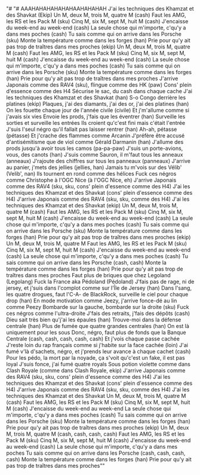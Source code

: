 "# "# AAAHAHAHAHAHAHAAHAHAHAH J'ai les techniques des Khamzat et des Shavkat (Ekip) Un M, deux M, trois M, quatre M (cash) Faut les AMG, les RS et les Pack M (sku) Cinq M, six M, sept M, huit M (cash) J'encaisse du week-end au week-end (cash) La seule chose qui m'importe, c'qu'y a dans mes poches (cash) Tu sais comme qui on arrive dans les Porsche (sku) Monte la température comme dans les forges (han) Prie pour qu'y ait pas trop de traîtres dans mes proches (ekip) Un M, deux M, trois M, quatre M (cash) Faut les AMG, les RS et les Pack M (sku) Cinq M, six M, sept M, huit M (cash) J'encaisse du week-end au week-end (cash) La seule chose qui m'importe, c'qu'y a dans mes poches (cash) Tu sais comme qui on arrive dans les Porsche (sku) Monte la température comme dans les forges (han) Prie pour qu'y ait pas trop de traîtres dans mes proches J'arrive Japonais comme des RAV4 (sku), flingue comme des HK (paw) Cons' plein d'essence comme des H4 Sécurise le sac, du cash dans chaque cache J'ai les techniques des Khamzat et des Shavkat (han) S-o Congo derrière les platines (ekip) Plaques, j'ai des diamants, j'ai des or, j'ai des platines (han) On les fouette chaque jour de l'année civile (civile) Et j'm'allume comme si j'avais six vies Envoie les prods, j'fais que les éventrer (han) Surveille les sorties et surveille les entrées Ils croient qu'c'est fini mais c'était l'entrée J'suis l'seul négro qu'il fallait pas laisser rentrer (han) Ah-ah, pétasse (pétasse) Et j'crache des flammes comme Arcanin J'préfère être accusé d'antisémitisme que de viol comme Gérald Darmanin (han) J'allume des prods jusqu'à avoir tous les camos (pa-pa-paw) J'suis un porte-avions, vous, des canots (han) J'suis comme Sauron, il m'faut tous les anneaux (anneaux) J'rajoute des chiffres sur tous les panneaux (panneaux) J'arrive au panier, j'mets des jellies (jellies, han) Jamais tu m'vois sur des Vélib' (Velib', nan) Ils tournent en rond comme des hélices Fuck ces négros comme Christophe à l'OGC Nice (à l'OGC Nice, eh) J'arrive Japonais comme des RAV4 (sku, sku, cons' plein d'essence comme des H4) J'ai les techniques des Khamzat et des Shavkat (cons' plein d'essence comme des H4) J'arrive Japonais comme des RAV4 (sku, sku, comme des H4) J'ai les techniques des Khamzat et des Shavkat (ekip) Un M, deux M, trois M, quatre M (cash) Faut les AMG, les RS et les Pack M (sku) Cinq M, six M, sept M, huit M (cash) J'encaisse du week-end au week-end (cash) La seule chose qui m'importe, c'qu'y a dans mes poches (cash) Tu sais comme qui on arrive dans les Porsche (sku) Monte la température comme dans les forges (han) Prie pour qu'y ait pas trop de traîtres dans mes proches (ekip) Un M, deux M, trois M, quatre M Faut les AMG, les RS et les Pack M (sku) Cinq M, six M, sept M, huit M (cash) J'encaisse du week-end au week-end (cash) La seule chose qui m'importe, c'qu'y a dans mes poches (cash) Tu sais comme qui on arrive dans les Porsche (cash, cash) Monte la température comme dans les forges (han) Prie pour qu'y ait pas trop de traîtres dans mes proches Faut plus de briques que chez Legoland (Legolang) Fuck la France aka Pédoland (Pédoland) J'fais pas de rage, ni de jersey, et j'suis dans l'complot comme sur l'Île de Jersey (han) Dans l'sang, les quatre drogues, faut l'C-A- de BlackRock, surveille le ciel pour chaque drop (han) En mode motivation comme Jeezy, j'arrive fonce-dé au lin comme Peezy Bombarde sur la gauche, bombarde sur la droite (sku) Fuck ces négros comme l'ultra-droite J'fais des retraits, j'fais des dépôts (cash) Dieu sait très bien qu'j'ai les épaules (han) Trouve-moi dans la défense centrale (han) Plus de fumée que quatre grandes centrales (han) On est là uniquement pour les sous Donc, négro, faut plus de fonds que la Banque Centrale (cash, cash, cash, cash, cash) Et j'vois chaque passe cachée J'reste loin du rap français comme si j'habite sur la face cachée (loin) J'ai fumé v'là d'sachets, négro, et j'prends leur avance à chaque cachet (cash) Pour les pédo, la mort par la noyade, ça s'voit qu'c'est un fake, il est pas loyal J'suis fonce, j'ai fumé quatre royals Sous potion violette comme dans Clash Royale (comme dans Clash Royale, ekip) J'arrive Japonais comme des RAV4 (sku, sku, cons' plein d'essence comme des H4) J'ai les techniques des Khamzat et des Shavkat (cons' plein d'essence comme des H4) J'arrive Japonais comme des RAV4 (sku, sku, comme des H4) J'ai les techniques des Khamzat et des Shavkat Un M, deux M, trois M, quatre M (cash) Faut les AMG, les RS et les Pack M (sku) Cinq M, six M, sept M, huit M (cash) J'encaisse du week-end au week-end La seule chose qui m'importe, c'qu'y a dans mes poches (cash) Tu sais comme qui on arrive dans les Porsche (sku) Monte la température comme dans les forges (han) Prie pour qu'y ait pas trop de traîtres dans mes proches (ekip) Un M, deux M, trois M, quatre M (cash, cash, cash, cash) Faut les AMG, les RS et les Pack M (sku) Cinq M, six M, sept M, huit M (cash) J'encaisse du week-end au week-end (cash) La seule chose qui m'importe, c'qu'y a dans mes poches Tu sais comme qui on arrive dans les Porsche (cash, cash, cash, cash) Monte la température comme dans les forges (han) Prie pour qu'y ait pas trop de traîtres dans mes proches"" 
